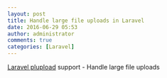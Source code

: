 ```yaml
---
layout: post
title: Handle large file uploads in Laravel
date: 2016-06-29 05:53
author: administrator
comments: true
categories: [Laravel]
---
```

<a href="https://github.com/jildertmiedema/laravel-plupload">Laravel plupload</a> support - Handle large file uploads
